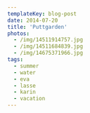 ```yaml
---
templateKey: blog-post
date: 2014-07-20
title: 'Puttgarden'
photos:
  - /img/14511914757.jpg
  - /img/14511684839.jpg
  - /img/14675371966.jpg
tags:
  - summer
  - water
  - eva
  - lasse
  - karin
  - vacation
---
```

